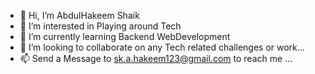 - 👋 Hi, I’m AbdulHakeem Shaik
- 👀 I’m interested in Playing around Tech
- 🌱 I’m currently learning Backend WebDevelopment
- 💞️ I’m looking to collaborate on any Tech related challenges or work...
- 📫 Send a Message to sk.a.hakeem123@gmail.com to reach me ...

<!---
abdulhakeem143/abdulhakeem143 is a ✨ special ✨ repository because its `README.md` (this file) appears on your GitHub profile.
You can click the Preview link to take a look at your changes.
--->
